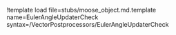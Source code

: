 !template load file=stubs/moose_object.md.template name=EulerAngleUpdaterCheck syntax=/VectorPostprocessors/EulerAngleUpdaterCheck